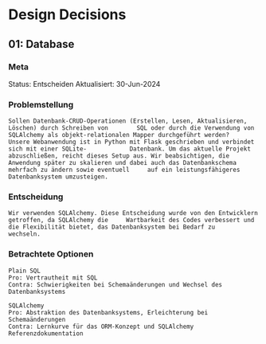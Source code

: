 # Design Decisions

## 01: Database

### Meta
Status: Entscheiden
Aktualisiert: 30-Jun-2024
### Problemstellung
    Sollen Datenbank-CRUD-Operationen (Erstellen, Lesen, Aktualisieren, Löschen) durch Schreiben von        SQL oder durch die Verwendung von SQLAlchemy als objekt-relationalen Mapper durchgeführt werden?        Unsere Webanwendung ist in Python mit Flask geschrieben und verbindet sich mit einer SQLite-            Datenbank. Um das aktuelle Projekt abzuschließen, reicht dieses Setup aus. Wir beabsichtigen, die       Anwendung später zu skalieren und dabei auch das Datenbankschema mehrfach zu ändern sowie eventuell     auf ein leistungsfähigeres Datenbanksystem umzusteigen.

### Entscheidung
    Wir verwenden SQLAlchemy. Diese Entscheidung wurde von den Entwicklern getroffen, da SQLAlchemy die     Wartbarkeit des Codes verbessert und die Flexibilität bietet, das Datenbanksystem bei Bedarf zu         wechseln.

### Betrachtete Optionen
    Plain SQL
    Pro: Vertrautheit mit SQL
    Contra: Schwierigkeiten bei Schemaänderungen und Wechsel des Datenbanksystems
    
    SQLAlchemy
    Pro: Abstraktion des Datenbanksystems, Erleichterung bei Schemaänderungen
    Contra: Lernkurve für das ORM-Konzept und SQLAlchemy
    Referenzdokumentation
